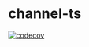 # channel-ts

[![codecov](https://codecov.io/gh/y1j2x34/channel-ts/branch/master/graph/badge.svg?token=fPomBmOknB)](https://codecov.io/gh/y1j2x34/channel-ts)
